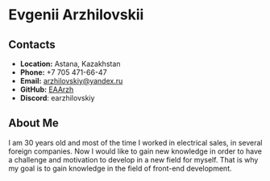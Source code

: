 # **Evgenii Arzhilovskii**
## **Contacts**
- **Location:** Astana, Kazakhstan
- **Phone:** +7 705 471-66-47
- **Email:** arzhilovskiy@yandex.ru
- **GitHub:** [EAArzh](https://github.com/EAArzh)
- **Discord**: earzhilovskiy

## **About Me**
I am 30 years old and most of the time I worked in electrical sales, in several foreign companies. Now I would like to gain new knowledge in order to have a challenge and motivation to develop in a new field for myself. That is why my goal is to gain knowledge in the field of front-end development.